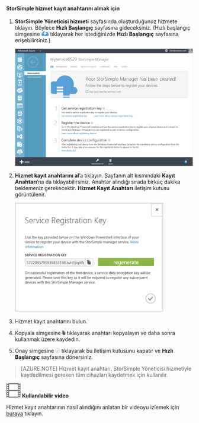 <!--author=alkohli last changed: 9/17/15-->

#### StorSimple hizmet kayıt anahtarını almak için

1. **StorSimple Yöneticisi hizmeti** sayfasında oluşturduğunuz hizmete tıklayın. Böylece **Hızlı Başlangıç** sayfasına gideceksiniz. (Hızlı başlangıç simgesine ![StorSimple Hızlı Başlangıç simgesi ](./media/storsimple-get-service-registration-key/HCS_QuickStartIcon-include.png) tıklayarak her istediğinizde **Hızlı Başlangıç** sayfasına erişebilirsiniz.)

     ![StorSimple Hızlı Başlangıç sayfası](./media/storsimple-get-service-registration-key/HCS_ServiceQuickStart-include.png)

2. **Hizmet kayıt anahtarını al**’a tıklayın. Sayfanın alt kısmındaki **Kayıt Anahtarı**’na da tıklayabilirsiniz. Anahtar alındığı sırada birkaç dakika beklemeniz gerekecektir. **Hizmet Kayıt Anahtarı** iletişim kutusu görüntülenir.

     ![Hizmet Kayıt Anahtarı iletişim kutusu](./media/storsimple-get-service-registration-key/HCS_GetServiceRegistrationKey-include.png)

3. Hizmet kayıt anahtarını bulun.

4. Kopyala simgesine ![StorSimple Kopyala simgesi](./media/storsimple-get-service-registration-key/HCS_CopyIcon-include.png) tıklayarak anahtarı kopyalayın ve daha sonra kullanmak üzere kaydedin.

5. Onay simgesine ![StorSimple Onay simgesi](./media/storsimple-get-service-registration-key/HCS_CheckIcon-include.png) tıklayarak bu iletişim kutusunu kapatır ve **Hızlı Başlangıç** sayfasına dönersiniz.

> [AZURE.NOTE] Hizmet kayıt anahtarı, StorSimple Yöneticisi hizmetiyle kaydedilmesi gereken tüm cihazları kaydetmek için kullanılır.

![Kullanılabilir video](./media/storsimple-get-service-registration-key/Video_icon.png) **Kullanılabilir video**

Hizmet kayıt anahtarının nasıl alındığını anlatan bir videoyu izlemek için [buraya](https://azure.microsoft.com/documentation/videos/get-the-service-registration-key/) tıklayın.


<!--HONumber=sep16_HO2-->


